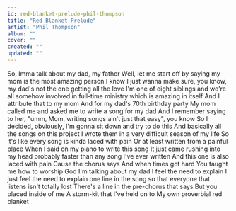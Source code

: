 ```yaml
---
id: red-blanket-prelude-phil-thompson
title: "Red Blanket Prelude"
artist: "Phil Thompson"
album: ""
cover: ""
created: ""
updated: ""
---
```


So, Imma talk about my dad, my father
Well, let me start off by saying my mom is the most amazing person I know
I just wanna make sure, you know, my dad's not the one getting all the love
I'm one of eight siblings and we're all somehow involved in full-time ministry which is amazing in itself
And I attribute that to my mom
And for my dad's 70th birthday party
My mom called me and asked me to write a song for my dad
And I remember saying to her, "umm, Mom, writing songs ain't just that easy", you know
So I decided, obviously, I'm gonna sit down and try to do this
And basically all the songs on this project
I wrote them in a very difficult season of my life
So it's like еvery song is kinda laced with pain
Or at least writtеn from a painful place
When I said on my piano to write this song
It just came rushing into my head probably faster than any song I've ever written
And this one is also laced with pain
Cause the chorus says
And when times got hard
You taught me how to worship God
I'm talking about my dad
I feel the need to explain
I just feel the need to explain one line in the song so that everyone that listens isn't totally lost
There's a line in the pre-chorus that says
But you placed inside of me
A storm-kit that I've held on to
My own proverbial red blanket